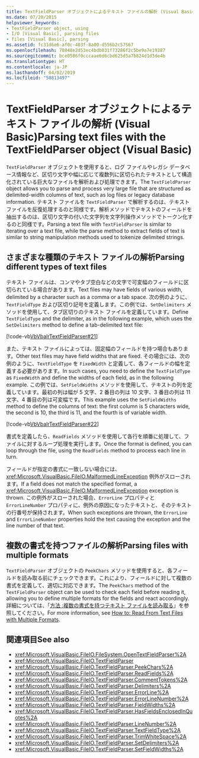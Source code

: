 ```yaml
---
title: TextFieldParser オブジェクトによるテキスト ファイルの解析 (Visual Basic)
ms.date: 07/20/2015
helpviewer_keywords:
- TextFieldParser object, using
- I/O [Visual Basic], parsing files
- files [Visual Basic], parsing
ms.assetid: fc31d6e6-af0c-403f-8a00-d556b2c57567
ms.openlocfilehash: 70848e2d53ec4bdb031f73286f2c5be9a7e19387
ms.sourcegitcommit: bce0586f0cccaae6d6cbd625d5a7b824d1d3de4b
ms.translationtype: HT
ms.contentlocale: ja-JP
ms.lasthandoff: 04/02/2019
ms.locfileid: "58813497"
---
```

# <a name="parsing-text-files-with-the-textfieldparser-object-visual-basic"></a><span data-ttu-id="b36fc-102">TextFieldParser オブジェクトによるテキスト ファイルの解析 (Visual Basic)</span><span class="sxs-lookup"><span data-stu-id="b36fc-102">Parsing text files with the TextFieldParser object (Visual Basic)</span></span>
<span data-ttu-id="b36fc-103">`TextFieldParser` オブジェクトを使用すると、ログ ファイルやレガシ データベース情報など、区切り文字や幅に応じて複数列に区切られたテキストとして構造化されている巨大なファイルを解析および処理できます。</span><span class="sxs-lookup"><span data-stu-id="b36fc-103">The `TextFieldParser` object allows you to parse and process very large file that are structured as delimited-width columns of text, such as log files or legacy database information.</span></span> <span data-ttu-id="b36fc-104">テキスト ファイルを `TextFieldParser` で解析するのは、テキスト ファイルを反復処理するのと同様です。解析メソッドでテキストのフィールドを抽出するのは、区切り文字の付いた文字列を文字列操作メソッドでトークン化するのと同様です。</span><span class="sxs-lookup"><span data-stu-id="b36fc-104">Parsing a text file with `TextFieldParser` is similar to iterating over a text file, while the parse method to extract fields of text is similar to string manipulation methods used to tokenize delimited strings.</span></span>  
  
## <a name="parsing-different-types-of-text-files"></a><span data-ttu-id="b36fc-105">さまざまな種類のテキスト ファイルの解析</span><span class="sxs-lookup"><span data-stu-id="b36fc-105">Parsing different types of text files</span></span>  
 <span data-ttu-id="b36fc-106">テキスト ファイルは、コンマやタブ空白などの文字で可変幅のフィールドに区切られている場合があります。</span><span class="sxs-lookup"><span data-stu-id="b36fc-106">Text files may have fields of various width, delimited by a character such as a comma or a tab space.</span></span> <span data-ttu-id="b36fc-107">次の例のように、`TextFieldType` および区切り記号を定義します。この例では、`SetDelimiters` メソッドを使用して、タブ区切りのテキスト ファイルを定義しています。</span><span class="sxs-lookup"><span data-stu-id="b36fc-107">Define `TextFieldType` and the delimiter, as in the following example, which uses the `SetDelimiters` method to define a tab-delimited text file:</span></span>  
  
 [!code-vb[VbVbalrTextFieldParser#21](~/samples/snippets/visualbasic/VS_Snippets_VBCSharp/VbVbalrTextFieldParser/VB/Class1.vb#21)]  
  
 <span data-ttu-id="b36fc-108">また、テキスト ファイルによっては、固定幅のフィールドを持つ場合もあります。</span><span class="sxs-lookup"><span data-stu-id="b36fc-108">Other text files may have field widths that are fixed.</span></span> <span data-ttu-id="b36fc-109">その場合には、次の例のように、`TextFieldType` を `FixedWidth` と定義して、各フィールドの幅を定義する必要があります。</span><span class="sxs-lookup"><span data-stu-id="b36fc-109">In such cases, you need to define the `TextFieldType` as `FixedWidth` and define the widths of each field, as in the following example.</span></span> <span data-ttu-id="b36fc-110">この例では、`SetFieldWidths` メソッドを使用して、テキストの列を定義しています。最初の列は幅が 5 文字、2 番目の列は 10 文字、3 番目の列は 11 文字、4 番目の列は可変幅です。</span><span class="sxs-lookup"><span data-stu-id="b36fc-110">This example uses the `SetFieldWidths` method to define the columns of text: the first column is 5 characters wide, the second is 10, the third is 11, and the fourth is of variable width.</span></span>  
  
 [!code-vb[VbVbalrTextFieldParser#22](~/samples/snippets/visualbasic/VS_Snippets_VBCSharp/VbVbalrTextFieldParser/VB/Class1.vb#22)]  
  
 <span data-ttu-id="b36fc-111">書式を定義したら、`ReadFields` メソッドを使用して各行を順番に処理して、ファイルに対するループ処理を実行します。</span><span class="sxs-lookup"><span data-stu-id="b36fc-111">Once the format is defined, you can loop through the file, using the `ReadFields` method to process each line in turn.</span></span>  
  
 <span data-ttu-id="b36fc-112">フィールドが指定の書式に一致しない場合には、<xref:Microsoft.VisualBasic.FileIO.MalformedLineException> 例外がスローされます。</span><span class="sxs-lookup"><span data-stu-id="b36fc-112">If a field does not match the specified format, a <xref:Microsoft.VisualBasic.FileIO.MalformedLineException> exception is thrown.</span></span> <span data-ttu-id="b36fc-113">この例外がスローされた場合、`ErrorLine` プロパティと `ErrorLineNumber` プロパティに、例外の原因になったテキストと、そのテキストの行番号が保持されます。</span><span class="sxs-lookup"><span data-stu-id="b36fc-113">When such exceptions are thrown, the `ErrorLine` and `ErrorLineNumber` properties hold the text causing the exception and the line number of that text.</span></span>  
  
## <a name="parsing-files-with-multiple-formats"></a><span data-ttu-id="b36fc-114">複数の書式を持つファイルの解析</span><span class="sxs-lookup"><span data-stu-id="b36fc-114">Parsing files with multiple formats</span></span>  
 <span data-ttu-id="b36fc-115">`TextFieldParser` オブジェクトの `PeekChars` メソッドを使用すると、各フィールドを読み取る前にチェックできます。これにより、フィールドに対して複数の書式を定義して、適切に対応できます。</span><span class="sxs-lookup"><span data-stu-id="b36fc-115">The `PeekChars` method of the `TextFieldParser` object can be used to check each field before reading it, allowing you to define multiple formats for the fields and react accordingly.</span></span> <span data-ttu-id="b36fc-116">詳細については、「[方法 :複数の書式を持つテキスト ファイルを読み取る](../../../../visual-basic/developing-apps/programming/drives-directories-files/how-to-read-from-text-files-with-multiple-formats.md)」を参照してください。</span><span class="sxs-lookup"><span data-stu-id="b36fc-116">For more information, see [How to: Read From Text Files with Multiple Formats](../../../../visual-basic/developing-apps/programming/drives-directories-files/how-to-read-from-text-files-with-multiple-formats.md).</span></span>  
  
## <a name="see-also"></a><span data-ttu-id="b36fc-117">関連項目</span><span class="sxs-lookup"><span data-stu-id="b36fc-117">See also</span></span>

- <xref:Microsoft.VisualBasic.FileIO.FileSystem.OpenTextFieldParser%2A>
- <xref:Microsoft.VisualBasic.FileIO.TextFieldParser>
- <xref:Microsoft.VisualBasic.FileIO.TextFieldParser.PeekChars%2A>
- <xref:Microsoft.VisualBasic.FileIO.TextFieldParser.ReadFields%2A>
- <xref:Microsoft.VisualBasic.FileIO.TextFieldParser.CommentTokens%2A>
- <xref:Microsoft.VisualBasic.FileIO.TextFieldParser.Delimiters%2A>
- <xref:Microsoft.VisualBasic.FileIO.TextFieldParser.ErrorLine%2A>
- <xref:Microsoft.VisualBasic.FileIO.TextFieldParser.ErrorLineNumber%2A>
- <xref:Microsoft.VisualBasic.FileIO.TextFieldParser.FieldWidths%2A>
- <xref:Microsoft.VisualBasic.FileIO.TextFieldParser.HasFieldsEnclosedInQuotes%2A>
- <xref:Microsoft.VisualBasic.FileIO.TextFieldParser.LineNumber%2A>
- <xref:Microsoft.VisualBasic.FileIO.TextFieldParser.TextFieldType%2A>
- <xref:Microsoft.VisualBasic.FileIO.TextFieldParser.TrimWhiteSpace%2A>
- <xref:Microsoft.VisualBasic.FileIO.TextFieldParser.SetDelimiters%2A>
- <xref:Microsoft.VisualBasic.FileIO.TextFieldParser.SetFieldWidths%2A>
